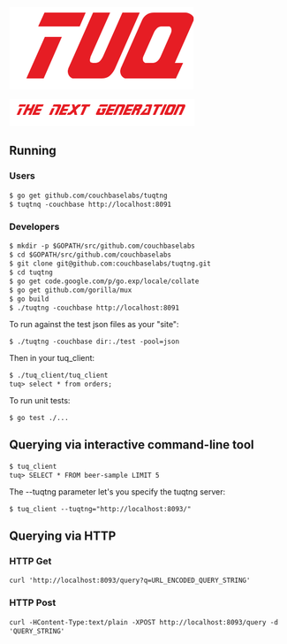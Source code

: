 ![](docs/tuq.png)

![](docs/tng.png)

## Running

### Users

    $ go get github.com/couchbaselabs/tuqtng
    $ tuqtnq -couchbase http://localhost:8091

### Developers

    $ mkdir -p $GOPATH/src/github.com/couchbaselabs
    $ cd $GOPATH/src/github.com/couchbaselabs
    $ git clone git@github.com:couchbaselabs/tuqtng.git
    $ cd tuqtng
    $ go get code.google.com/p/go.exp/locale/collate
    $ go get github.com/gorilla/mux
    $ go build
    $ ./tuqtng -couchbase http://localhost:8091

To run against the test json files as your "site":

    $ ./tuqtng -couchbase dir:./test -pool=json

Then in your tuq_client:

    $ ./tuq_client/tuq_client
    tuq> select * from orders;

To run unit tests:

    $ go test ./...

## Querying via interactive command-line tool

    $ tuq_client
    tuq> SELECT * FROM beer-sample LIMIT 5

The --tuqtng parameter let's you specify the tuqtng server:

    $ tuq_client --tuqtng="http://localhost:8093/"

## Querying via HTTP

### HTTP Get

    curl 'http://localhost:8093/query?q=URL_ENCODED_QUERY_STRING'

### HTTP Post

    curl -HContent-Type:text/plain -XPOST http://localhost:8093/query -d 'QUERY_STRING'
